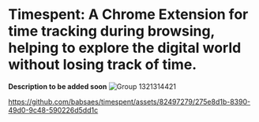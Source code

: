 # Timespent: A Chrome Extension for time tracking during browsing, helping to explore the digital world without losing track of time.


**Description to be added soon**
![Group 1321314421](https://github.com/babsaes/timespent/assets/82497279/32c3e94f-c697-422d-90e3-ab55d09eaaac)


https://github.com/babsaes/timespent/assets/82497279/275e8d1b-8390-49d0-9c48-590226d5dd1c

